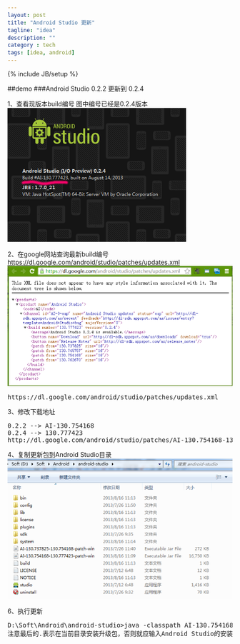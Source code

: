 ```yaml
---
layout: post
title: "Android Studio 更新"
tagline: "idea"
description: ""
category : tech
tags: [idea, android]
---
```

{% include JB/setup %}

##demo
###Android Studio 0.2.2 更新到 0.2.4

1、查看现版本build编号
图中编号已经是0.2.4版本
<img src="/assets/img/2013081601.png" alt="form">

2、在google网站查询最新build编号
<a href='https://dl.google.com/android/studio/patches/updates.xml' target='_blank'>https://dl.google.com/android/studio/patches/updates.xml</a>
<img src="/assets/img/2013081602.png" alt="form">
<pre class="prettyPrint">
https://dl.google.com/android/studio/patches/updates.xml
</pre>

3、修改下载地址
<pre class="prettyPrint">
0.2.2 --> AI-130.754168
0.2.4 --> 130.777423
http://dl.google.com/android/studio/patches/AI-130.754168-130.777423-patch-win.jar
</pre>

4、复制更新包到Android Studio目录
<img src="/assets/img/2013081603.png" alt="form">

6、执行更新
<pre class="prettyPrint">
D:\Soft\Android\android-studio>java -classpath AI-130.754168-130.777423-patch-win.jar com.intellij.updater.Runner install .
注意最后的.表示在当前目录安装升级包，否则就应输入Android Studio的安装路径。
</pre>
